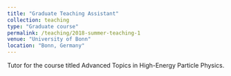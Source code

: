 ```yaml
---
title: "Graduate Teaching Assistant"
collection: teaching
type: "Graduate course"
permalink: /teaching/2018-summer-teaching-1
venue: "University of Bonn"
location: "Bonn, Germany"
---
```


Tutor for the course titled Advanced Topics in High-Energy Particle Physics.
